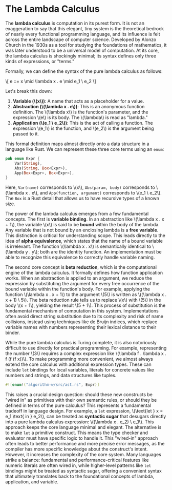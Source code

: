 # The Lambda Calculus

The **lambda calculus** is computation in its purest form. It is not an exaggeration to say that this elegant, tiny system is the theoretical bedrock of nearly every functional programming language, and its influence is felt across the entire landscape of computer science. Developed by Alonzo Church in the 1930s as a tool for studying the foundations of mathematics, it was later understood to be a universal model of computation. At its core, the lambda calculus is shockingly minimal; its syntax defines only three kinds of expressions, or "terms."

Formally, we can define the syntax of the pure lambda calculus as follows:

\\[ e ::= x \mid \lambda x . e \mid e_1 \ e_2 \\]

Let's break this down:
1.  **Variable (\\(x\\))**: A name that acts as a placeholder for a value.
2.  **Abstraction (\\(\lambda x . e\\))**: This is an anonymous function definition. The \\(\lambda x\\) is the function's parameter, and the expression \\(e\\) is its body. The \\(\lambda\\) is read as "lambda."
3.  **Application (\\(e_1 \ e_2\\))**: This is the act of calling a function. The expression \\(e_1\\) is the function, and \\(e_2\\) is the argument being passed to it.

This formal definition maps almost directly onto a data structure in a language like Rust. We can represent these three core terms using an `enum`:

```rust
pub enum Expr {
    Var(String),
    Abs(String, Box<Expr>),
    App(Box<Expr>, Box<Expr>),
}
```

Here, `Var(name)` corresponds to \\(x\\), `Abs(param, body)` corresponds to \\(\lambda x . e\\), and `App(function, argument)` corresponds to \\(e_1 \ e_2\\). The `Box` is a Rust detail that allows us to have recursive types of a known size.

The power of the lambda calculus emerges from a few fundamental concepts. The first is **variable binding**. In an abstraction like \\(\lambda x . x + 1\\), the variable \\(x\\) is said to be **bound** within the body of the lambda. Any variable that is not bound by an enclosing lambda is a **free variable**. This distinction is critical for understanding scope. This leads directly to the idea of **alpha equivalence**, which states that the name of a bound variable is irrelevant. The function \\(\lambda x . x\\) is semantically identical to \\(\lambda y . y\\); both are the identity function. An implementation must be able to recognize this equivalence to correctly handle variable naming.

The second core concept is **beta reduction**, which is the computational engine of the lambda calculus. It formally defines how function application works. When an abstraction is applied to an argument, we reduce the expression by substituting the argument for every free occurrence of the bound variable within the function's body. For example, applying the function \\(\lambda x . x + 1\\) to the argument \\(5\\) is written as \\((\lambda x . x + 1) \ 5\\). The beta reduction rule tells us to replace \\(x\\) with \\(5\\) in the body \\(x + 1\\), yielding the result \\(5 + 1\\). This process of substitution is the fundamental mechanism of computation in this system. Implementations often avoid direct string substitution due to its complexity and risk of name collisions, instead using techniques like de Bruijn indices, which replace variable names with numbers representing their lexical distance to their binder.

While the pure lambda calculus is Turing complete, it is also notoriously difficult to use directly for practical programming. For example, representing the number \\(3\\) requires a complex expression like \\(\lambda f . \lambda x . f (f (f x))\\). To make programming more convenient, we almost always extend the core calculus with additional expression types. These can include `let` bindings for local variables, literals for concrete values like numbers and strings, and data structures like tuples.

```rust
#![enum!("algorithm-w/src/ast.rs", Expr)]
```

This raises a crucial design question: should these new constructs be "wired in" as primitives with their own semantic rules, or should they be defined in terms of the pure calculus? This represents a fundamental tradeoff in language design. For example, a `let` expression, \\(\text{let } x = e_1 \text{ in } e_2\\), can be treated as **syntactic sugar** that desugars directly into a pure lambda calculus expression: \\((\lambda x . e_2) \ e_1\\). This approach keeps the core language minimal and elegant. The alternative is to make `let` a primitive construct. This means the type checker and evaluator must have specific logic to handle it. This "wired-in" approach often leads to better performance and more precise error messages, as the compiler has more specific knowledge about the construct's intent. However, it increases the complexity of the core system. Many languages strike a balance: fundamental and performance-critical features like numeric literals are often wired in, while higher-level patterns like `let` bindings might be treated as syntactic sugar, offering a convenient syntax that ultimately translates back to the foundational concepts of lambda, application, and variable.
